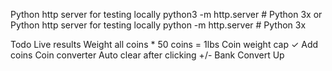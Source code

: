 Python http server for testing locally python3 -m http.server # Python 3x
or
Python http server for testing locally python -m http.server # Python 3x




Todo
Live results
Weight all coins * 50 coins = 1lbs
Coin weight cap
✓ Add coins
Coin converter
Auto clear after clicking +/-
Bank Convert Up